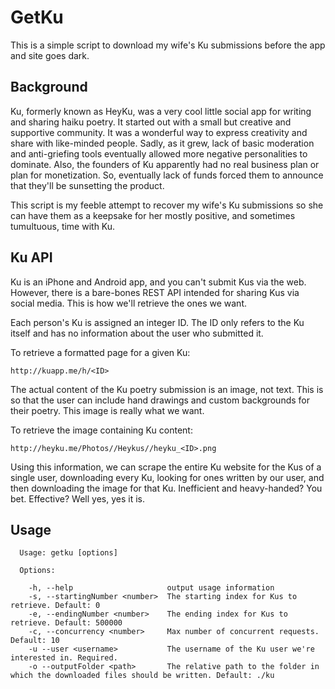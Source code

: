 # GetKu

This is a simple script to download my wife's Ku submissions before the app and site goes dark.

## Background

Ku, formerly known as HeyKu, was a very cool little social app for writing and sharing haiku poetry. 
It started out with a small but creative and supportive community. It was a wonderful way to express
creativity and share with like-minded people. Sadly, as it grew, lack of basic moderation and anti-griefing
tools eventually allowed more negative personalities to dominate. Also, the founders of Ku apparently
had no real business plan or plan for monetization. So, eventually lack of funds forced them to 
announce that they'll be sunsetting the product.

This script is my feeble attempt to recover my wife's Ku submissions so she can have them as a 
keepsake for her mostly positive, and sometimes tumultuous, time with Ku.

## Ku API

Ku is an iPhone and Android app, and you can't submit Kus via the web. However, there is a bare-bones REST API
intended for sharing Kus via social media. This is how we'll retrieve the ones we want.

Each person's Ku is assigned an integer ID. The ID only refers to the Ku itself and has no information about the user who submitted it.

To retrieve a formatted page for a given Ku:

`http://kuapp.me/h/<ID>`

The actual content of the Ku poetry submission is an image, not text. This is so that the user can include hand
drawings and custom backgrounds for their poetry. This image is really what we want.

To retrieve the image containing Ku content:

`http://heyku.me/Photos//Heykus//heyku_<ID>.png`

Using this information, we can scrape the entire Ku website for the Kus of a single user, downloading every Ku, looking for ones written by our user,
and then downloading the image for that Ku. Inefficient and heavy-handed? You bet. Effective? Well yes, yes it is.


## Usage

```
  Usage: getku [options]

  Options:

    -h, --help                     output usage information
    -s, --startingNumber <number>  The starting index for Kus to retrieve. Default: 0
    -e, --endingNumber <number>    The ending index for Kus to retrieve. Default: 500000
    -c, --concurrency <number>     Max number of concurrent requests. Default: 10
    -u --user <username>           The username of the Ku user we're interested in. Required.
    -o --outputFolder <path>       The relative path to the folder in which the downloaded files should be written. Default: ./ku
```

